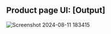 ## Product page UI: [Output]
![Screenshot 2024-08-11 183415](https://github.com/user-attachments/assets/69a542c5-c710-456a-9289-f581555df91f)
